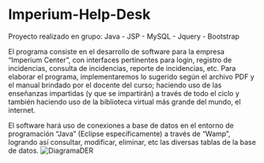 # Imperium-Help-Desk
Proyecto realizado en grupo: Java - JSP - MySQL - Jquery - Bootstrap

El programa consiste en el desarrollo de software para la empresa “Imperium Center”, con interfaces pertinentes para login, registro de incidencias, consulta de incidencias, reporte de incidencias, etc. Para elaborar el programa, implementaremos lo sugerido según el archivo PDF y el manual brindado por el docente del curso; haciendo uso de las enseñanzas impartidas (y que se impartirán) a través de todo el ciclo y también haciendo uso de la biblioteca virtual más grande del mundo, el internet. 

El software hará uso de conexiones a base de datos en el entorno de programación “Java” (Eclipse específicamente) a través de “Wamp”, logrando así consultar, modificar, eliminar, etc las diversas tablas de la base de datos.
![DiagramaDER](https://github.com/omargabrielaguilar/Imperium-Help-Desk/blob/main/der.png)